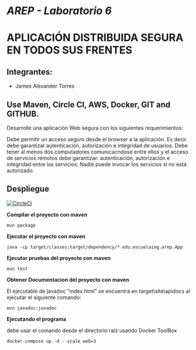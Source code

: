# *AREP - Laboratorio 6*
# APLICACIÓN DISTRIBUIDA SEGURA EN TODOS SUS FRENTES

## Integrantes:

- James Alexander Torres

## Use Maven, Circle CI, AWS, Docker, GIT and GITHUB.
Desarrolle una aplicación Web segura con los siguientes requerimientos:

Debe permitir un acceso seguro desde el browser a la aplicación. Es decir debe garantizar autenticación, autorización e integridad de usuarios.
Debe tener al menos dos computadores comunicacndose entre ellos y el acceso de servicios remotos debe garantizar: autenticación, autorización e integridad entre los servicios. Nadie puede invocar los servicios si no está autorizado.

## Despliegue 
[![CircleCI](https://circleci.com/gh/JamesTorres99/laboratorio-AREP-6.svg?style=svg)](https://circleci.com/gh/JamesTorres99/laboratorio-AREP-6)

**Compilar el proyecto con maven**
```
mvn package
```

**Ejecutar el proyecto con maven**
```
java -cp target/classes;target/dependency/* edu.escuelaing.arep.App

```

**Ejecutar pruebas del proyecto con maven**
```
mvn test
```

**Obtener Documentacion del proyecto con maven**

El ejecutable de javadoc "index.html" se encuentra en target\site\apidocs al ejecutar el siguiente comando:
```
mvn javadoc:javadoc
```

**Ejecutando el programa**

debe usar el comando desde el directorio raíz usando Docker ToolBox
```
docker-compose up -d --scale web=3
```